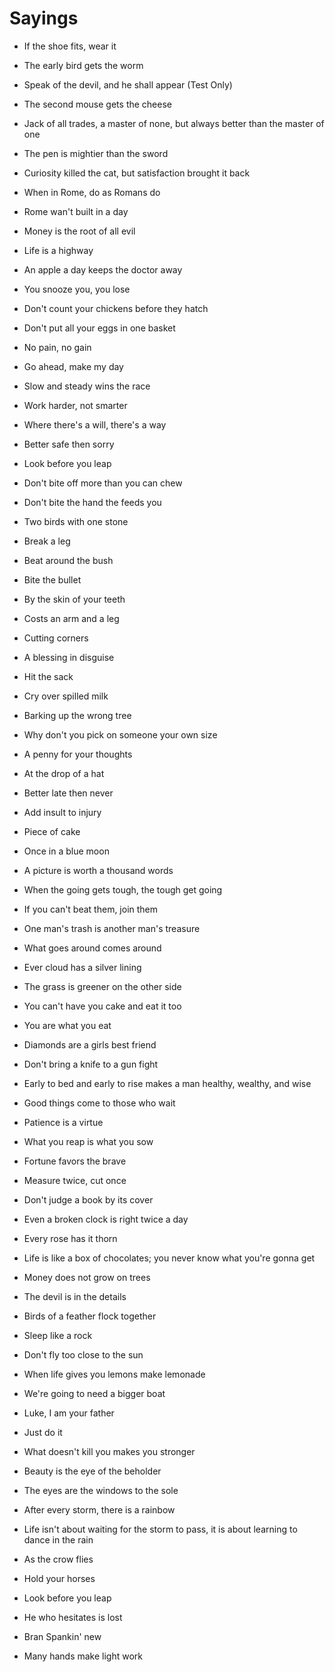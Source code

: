 # Sayings

- If the shoe fits, wear it
- The early bird gets the worm
- Speak of the devil, and he shall appear (Test Only)

- The second mouse gets the cheese
- Jack of all trades, a master of none, but always better than the master of one
- The pen is mightier than the sword
- Curiosity killed the cat, but satisfaction brought it back
- When in Rome, do as Romans do
- Rome wan't built in a day
- Money is the root of all evil
- Life is a highway
- An apple a day keeps the doctor away
- You snooze you, you lose
- Don't count your chickens before they hatch
- Don't put all your eggs in one basket
- No pain, no gain
- Go ahead, make my day
- Slow and steady wins the race
- Work harder, not smarter
- Where there's a will, there's a way
- Better safe then sorry
- Look before you leap
- Don't bite off more than you can chew
- Don't bite the hand the feeds you
- Two birds with one stone
- Break a leg
- Beat around the bush
- Bite the bullet
- By the skin of your teeth
- Costs an arm and a leg
- Cutting corners
- A blessing in disguise
- Hit the sack
- Cry over spilled milk
- Barking up the wrong tree
- Why don't you pick on someone your own size
- A penny for your thoughts
- At the drop of a hat
- Better late then never
- Add insult to injury
- Piece of cake
- Once in a blue moon
- A picture is worth a thousand words
- When the going gets tough, the tough get going
- If you can't beat them, join them
- One man's trash is another man's treasure
- What goes around comes around
- Ever cloud has a silver lining
- The grass is greener on the other side
- You can't have you cake and eat it too
- You are what you eat
- Diamonds are a girls best friend
- Don't bring a knife to a gun fight
- Early to bed and early to rise makes a man healthy, wealthy, and wise
- Good things come to those who wait
- Patience is a virtue
- What you reap is what you sow
- Fortune favors the brave
- Measure twice, cut once
- Don't judge a book by its cover
- Even a broken clock is right twice a day
- Every rose has it thorn
- Life is like a box of chocolates; you never know what you're gonna get
- Money does not grow on trees
- The devil is in the details
- Birds of a feather flock together
- Sleep like a rock
- Don't fly too close to the sun
- When life gives you lemons make lemonade
- We're going to need a bigger boat
- Luke, I am your father
- Just do it
- What doesn't kill you makes you stronger
- Beauty is the eye of the beholder
- The eyes are the windows to the sole
- After every storm, there is a rainbow
- Life isn't about waiting for the storm to pass, it is about learning to dance in the rain
- As the crow flies
- Hold your horses
- Look before you leap
- He who hesitates is lost
- Bran Spankin' new
- Many hands make light work
